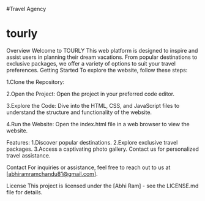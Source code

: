 #Travel Agency
# tourly
Overview
Welcome to TOURLY 
This web platform is designed to inspire and assist users in planning their dream vacations. 
From popular destinations to exclusive packages, we offer a variety of options to suit your travel preferences.
Getting Started
To explore the website, follow these steps:

1.Clone the Repository:

2.Open the Project:
Open the project in your preferred code editor.

3.Explore the Code:
Dive into the HTML, CSS, and JavaScript files to understand the structure and functionality of the website.

4.Run the Website:
Open the index.html file in a web browser to view the website.

Features:
1.Discover popular destinations.
2.Explore exclusive travel packages.
3.Access a captivating photo gallery.
Contact us for personalized travel assistance.

Contact
For inquiries or assistance, feel free to reach out to us at [abhiramramchandu81@gmail.com].

License
This project is licensed under the [Abhi Ram] - see the LICENSE.md file for details.


